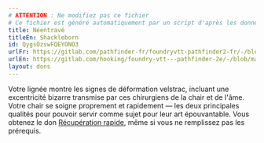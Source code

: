 ```yaml
---
# ATTENTION : Ne modifiez pas ce fichier
# Ce fichier est généré automatiquement par un script d'après les données du module Foundry VTT officiel et de sa traduction
title: Néentravé
titleEn: Shackleborn
id: QygsOzswFQEYONO3
urlFr: https://gitlab.com/pathfinder-fr/foundryvtt-pathfinder2-fr/-/blob/master/data/feats/QygsOzswFQEYONO3.htm
urlEn: https://gitlab.com/hooking/foundry-vtt---pathfinder-2e/-/blob/master/packs/data/feats.db/shackleborn.json
layout: dons
---
```

Votre lignée montre les signes de déformation velstrac, incluant une excentricité bizarre transmise par ces chirurgiens de la chair et de l'âme. Votre chair se soigne proprement et rapidement — les deux principales qualités pour pouvoir servir comme sujet pour leur art épouvantable. Vous obtenez le don [Récupération rapide](récupération-rapide.html), même si vous ne remplissez pas les prérequis.
